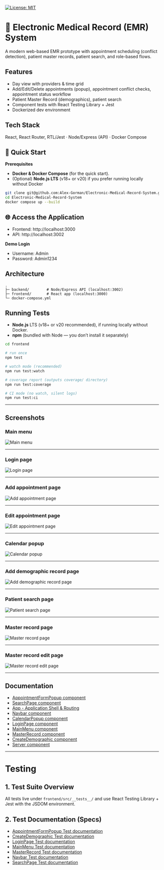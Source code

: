 [![License: MIT](https://img.shields.io/badge/License-MIT-yellow.svg)](LICENSE)

# 🏥 Electronic Medical Record (EMR) System

A modern web-based EMR prototype with appointment scheduling (conflict detection), patient master records, patient search, and role-based flows.

## Features
- Day view with providers & time grid
- Add/Edit/Delete appointments (popup), appointment conflict checks, appointment status workflow
- Patient Master Record (demographics), patient search
- Component tests with React Testing Library + Jest
- Dockerized dev environment

## Tech Stack
React, React Router, RTL/Jest · Node/Express (API) · Docker Compose

## 🚀 Quick Start

**Prerequisites**
- **Docker & Docker Compose** (for the quick start).
- (Optional) **Node.js LTS** (v18+ or v20) if you prefer running locally without Docker

```bash
git clone git@github.com:Alex-Gorman/Electronic-Medical-Record-System.git
cd Electronic-Medical-Record-System
docker compose up --build
```

## 🌐 Access the Application
- Frontend: http://localhost:3000
- API: http://localhost:3002

**Demo Login**
- Username: Admin
- Password: Admin1234


## Architecture
```
.
├─ backend/        # Node/Express API (localhost:3002)
├─ frontend/       # React app (localhost:3000)
└─ docker-compose.yml
```

## Running Tests
- **Node.js** LTS (v18+ or v20 recommended), if running locally without Docker.
- **npm** (bundled with Node — you don’t install it separately)

```bash
cd frontend

# run once
npm test

# watch mode (recommended)
npm run test:watch

# coverage report (outputs coverage/ directory)
npm run test:coverage

# CI mode (no watch, silent logs)
npm run test:ci
```

---




## Screenshots

### Main menu
![Main menu](docs/images/main-menu.png)

---

### Login page
![Login page](docs/images/login-page.png)

---

### Add appointment page
![Add appointment page](docs/images/add-appointment-page.png)

---

### Edit appointment page
![Edit appointment page](docs/images/edit-appointment-page.png)

---

### Calendar popup
![Calendar popup](docs/images/calendar-popup.png)

---

### Add demographic record page
![Add demographic record page](docs/images/add-demographic-record-page.png)

---

### Patient search page
![Patient search page](docs/images/patient-search-page.png)

---

### Master record page
![Master record page](docs/images/master-record.png)

---

### Master record edit page
![Master record edit page](docs/images/master-record-edit-page.png)

---


## Documentation
- [AppointmentFormPopup component](/docs/AppointmentFormPopup.md)
- [SearchPage component](/docs/SearchPage.md)
- [App - Application Shell & Routing](/docs/App.md)
- [Navbar component](/docs/Navbar.md)
- [CalendarPopup component](/docs/CalendarPopup.md)
- [LoginPage component](/docs/LoginPage.md)
- [MainMenu component](/docs/MainMenu.md)
- [MasterRecord component](/docs/MasterRecord.md)
- [CreateDemographic component](/docs/CreateDemographic.md)
- [Server component](/docs/Server.md)

---

# Testing

## 1. Test Suite Overview

All tests live under ```frontend/src/__tests__/``` and use React Testing Library + Jest with the JSDOM environment.

## 2. Test Documentation (Specs)

- [AppointmentFormPopup Test documentation](/docs/test_plans/AppointmentFormPopup.test.md)
- [CreateDemographic Test documentation](/docs/test_plans/CreateDemographic.test.md)
- [LoginPage Test documentation](/docs/test_plans/LoginPage.test.md)
- [MainMenu Test documentation](/docs/test_plans/MainMenu.test.md)
- [MasterRecord Test documentation](/docs/test_plans/MasterRecord.test.md)
- [Navbar Test documentation](/docs/test_plans/Navbar.test.md)
- [SearchPage Test documentation](/docs/test_plans/SearchPage.test.md)


